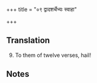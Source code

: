 +++
title = "०९ द्वादशर्चेभ्यः स्वाहा"

+++
## Translation
9. To them of twelve verses, hail!

## Notes

